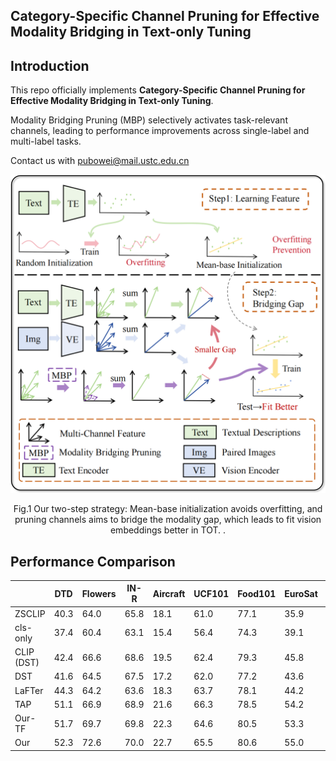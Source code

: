 ## Category-Specific Channel Pruning for Effective Modality Bridging in Text-only Tuning

## Introduction

This repo officially implements **Category-Specific Channel Pruning for Effective Modality Bridging in Text-only Tuning**.

Modality Bridging Pruning (MBP) selectively activates task-relevant channels, leading to performance improvements across single-label and multi-label tasks.

Contact us with pubowei@mail.ustc.edu.cn

<center>
<img src="figure/concept.png">

Fig.1  Our two-step strategy: Mean-base initialization avoids overfitting, and pruning channels aims to bridge the modality gap, which leads to fit vision embeddings better in TOT. 
.
</center>

## Performance Comparison

|                      | DTD | Flowers | IN-R | Aircraft | UCF101 | Food101 | EuroSat | SUN397 | Mean |
|----------------------|-------------------------------|----------------------|-----------------------------|------------------------|------------------|-------------------|------------------|------------------|------------------|
| ZSCLIP               | 40.3                          | 64.0                 | 65.8                        | 18.1                   | 61.0             | 77.1              | 35.9             | 60.8             | 52.8             |
| cls-only             | 37.4                          | 60.4                 | 63.1                        | 15.4                   | 56.4             | 74.3              | 39.1             | 56.3             | 50.3             |
| CLIP (DST)           | 42.4                          | 66.6               | 68.6                      | 19.5                 | 62.4             | 79.3            | 45.8           | 61.7           | 55.8           |
| DST                  | 41.6                          | 64.5                 | 67.5                        | 17.2                   | 62.0             | 77.2              | 43.6             | 61.0             | 54.3             |
| LaFTer | 44.3                        | 64.2                 | 63.6                        | 18.3                   | 63.7           | 78.1              | 44.2             | 60.7             | 54.6             |
| TAP       | 51.1                        | 66.9               | 68.9                      | 21.6                 | 66.3    | 78.5            | 54.2 | 63.4    | 58.9           |
| Our-TF               | 51.7              | 69.7     | 69.8            | 22.3       | 64.6           | 80.5  | 53.3           | 62.2           | 59.3 |
| Our                  | 52.3                 | 72.6        | 70.0               | 22.7          | 65.5 | 80.6     | 55.0    | 63.0 | 60.2    |
